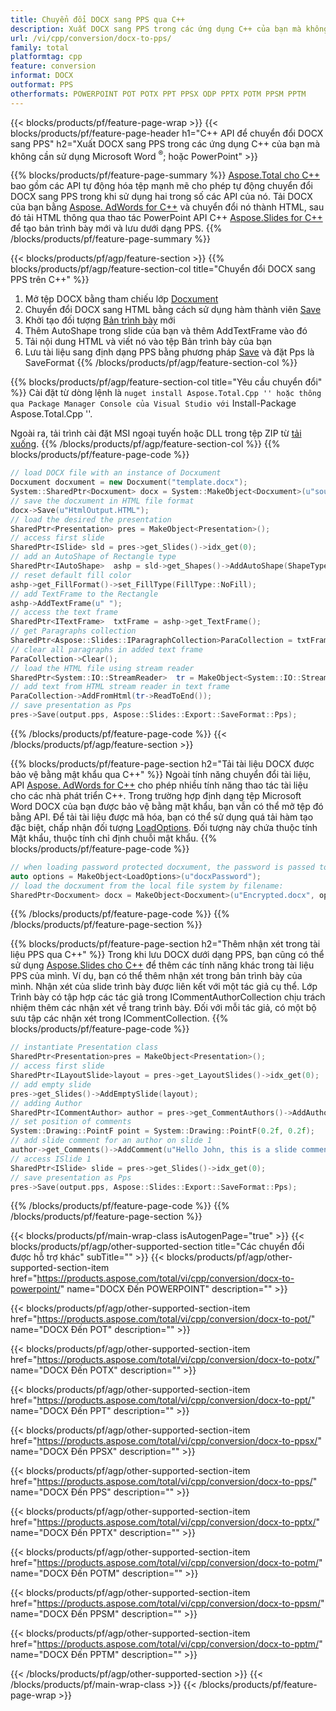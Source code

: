 ```yaml
---
title: Chuyển đổi DOCX sang PPS qua C++
description: Xuất DOCX sang PPS trong các ứng dụng C++ của bạn mà không cần sử dụng Microsoft Word của PowerPoint
url: /vi/cpp/conversion/docx-to-pps/
family: total
platformtag: cpp
feature: conversion
informat: DOCX
outformat: PPS
otherformats: POWERPOINT POT POTX PPT PPSX ODP PPTX POTM PPSM PPTM
---
```

{{< blocks/products/pf/feature-page-wrap >}}
{{< blocks/products/pf/feature-page-header h1="C++ API để chuyển đổi DOCX sang PPS" h2="Xuất DOCX sang PPS trong các ứng dụng C++ của bạn mà không cần sử dụng Microsoft Word <sup>&reg;</sup>; hoặc PowerPoint" >}}

{{% blocks/products/pf/feature-page-summary %}}
[Aspose.Total cho C++](https://products.aspose.com/total/cpp/) bao gồm các API tự động hóa tệp mạnh mẽ cho phép tự động chuyển đổi DOCX sang PPS trong khi sử dụng hai trong số các API của nó. Tải DOCX của bạn bằng [Aspose. AdWords for C++](https://products.aspose.com/words/cpp/) và chuyển đổi nó thành HTML, sau đó tải HTML thông qua thao tác PowerPoint API C++ [Aspose.Slides for C++]( https://products.aspose.com/slides/cpp/) để tạo bản trình bày mới và lưu dưới dạng PPS. 
{{% /blocks/products/pf/feature-page-summary  %}}

{{< blocks/products/pf/agp/feature-section >}}
{{% blocks/products/pf/agp/feature-section-col title="Chuyển đổi DOCX sang PPS trên C++" %}}
1. Mở tệp DOCX bằng tham chiếu lớp [Docxument](https://reference.aspose.com/words/cpp/class/aspose.words.docxument)
2. Chuyển đổi DOCX sang HTML bằng cách sử dụng hàm thành viên [Save](https://reference.aspose.com/words/cpp/class/aspose.words.docxument#save_stdbasicostream_saveoptions)
3. Khởi tạo đối tượng [Bản trình bày](https://reference.aspose.com/slides/cpp/class/aspose.slides.presentation) mới
4. Thêm AutoShape trong slide của bạn và thêm AddTextFrame vào đó
5. Tải nội dung HTML và viết nó vào tệp Bản trình bày của bạn
6. Lưu tài liệu sang định dạng PPS bằng phương pháp [Save](https://reference.aspose.com/slides/cpp/class/aspose.slides.presentation#afcd59ec697bf05c10f78c3869de2ec9e) và đặt Pps là SaveFormat
{{% /blocks/products/pf/agp/feature-section-col %}}

{{% blocks/products/pf/agp/feature-section-col title="Yêu cầu chuyển đổi" %}}
Cài đặt từ dòng lệnh là `` nuget install Aspose.Total.Cpp '' hoặc thông qua Package Manager Console của Visual Studio với `` Install-Package Aspose.Total.Cpp ''.

Ngoài ra, tải trình cài đặt MSI ngoại tuyến hoặc DLL trong tệp ZIP từ [tải xuống](https://downloads.aspose.com/total/cpp).
{{% /blocks/products/pf/agp/feature-section-col %}}
{{% blocks/products/pf/feature-page-code %}}

```cpp
// load DOCX file with an instance of Docxument
Docxument docxument = new Docxument("template.docx");
System::SharedPtr<Docxument> docx = System::MakeObject<Docxument>(u"sourceFile.docx");
// save the docxument in HTML file format
docx->Save(u"HtmlOutput.HTML");
// load the desired the presentation
SharedPtr<Presentation> pres = MakeObject<Presentation>();
// access first slide
SharedPtr<ISlide> sld = pres->get_Slides()->idx_get(0);
// add an AutoShape of Rectangle type
SharedPtr<IAutoShape>  ashp = sld->get_Shapes()->AddAutoShape(ShapeType::Rectangle, 10, 10, 700, 500);
// reset default fill color
ashp->get_FillFormat()->set_FillType(FillType::NoFill);
// add TextFrame to the Rectangle
ashp->AddTextFrame(u" ");
// access the text frame
SharedPtr<ITextFrame>  txtFrame = ashp->get_TextFrame();
// get Paragraphs collection
SharedPtr<Aspose::Slides::IParagraphCollection>ParaCollection = txtFrame->get_Paragraphs();
// clear all paragraphs in added text frame
ParaCollection->Clear();
// load the HTML file using stream reader
SharedPtr<System::IO::StreamReader>  tr = MakeObject<System::IO::StreamReader>(HtmlOutput.HTML);
// add text from HTML stream reader in text frame
ParaCollection->AddFromHtml(tr->ReadToEnd());
// save presentation as Pps
pres->Save(output.pps, Aspose::Slides::Export::SaveFormat::Pps);                  
```

{{% /blocks/products/pf/feature-page-code %}}
{{< /blocks/products/pf/agp/feature-section >}}

{{% blocks/products/pf/feature-page-section  h2="Tải tài liệu DOCX được bảo vệ bằng mật khẩu qua C++" %}}
Ngoài tính năng chuyển đổi tài liệu, API [Aspose. AdWords for C++](https://products.aspose.com/words/cpp/) cho phép nhiều tính năng thao tác tài liệu cho các nhà phát triển C++. Trong trường hợp định dạng tệp Microsoft Word DOCX của bạn được bảo vệ bằng mật khẩu, bạn vẫn có thể mở tệp đó bằng API. Để tải tài liệu được mã hóa, bạn có thể sử dụng quá tải hàm tạo đặc biệt, chấp nhận đối tượng [LoadOptions](https://reference.aspose.com/words/cpp/class/aspose.words.loading.load_options). Đối tượng này chứa thuộc tính Mật khẩu, thuộc tính chỉ định chuỗi mật khẩu.
{{% blocks/products/pf/feature-page-code %}}

```cpp
// when loading password protected docxument, the password is passed to the docxument's constructor using a LoadOptions object.
auto options = MakeObject<LoadOptions>(u"docxPassword");
// load the docxument from the local file system by filename:
SharedPtr<Docxument> docx = MakeObject<Docxument>(u"Encrypted.docx", options);
```
{{% /blocks/products/pf/feature-page-code  %}}
{{% /blocks/products/pf/feature-page-section %}}

{{% blocks/products/pf/feature-page-section  h2="Thêm nhận xét trong tài liệu PPS qua C++" %}}
Trong khi lưu DOCX dưới dạng PPS, bạn cũng có thể sử dụng [Aspose.Slides cho C++](https://products.aspose.com/slides/cpp/) để thêm các tính năng khác trong tài liệu PPS của mình. Ví dụ, bạn có thể thêm nhận xét trong bản trình bày của mình. Nhận xét của slide trình bày được liên kết với một tác giả cụ thể. Lớp Trình bày có tập hợp các tác giả trong ICommentAuthorCollection chịu trách nhiệm thêm các nhận xét về trang trình bày. Đối với mỗi tác giả, có một bộ sưu tập các nhận xét trong ICommentCollection.
{{% blocks/products/pf/feature-page-code %}}

```cpp
// instantiate Presentation class
SharedPtr<Presentation>pres = MakeObject<Presentation>();
// access first slide
SharedPtr<ILayoutSlide>layout = pres->get_LayoutSlides()->idx_get(0);
// add empty slide
pres->get_Slides()->AddEmptySlide(layout);
// adding Author
SharedPtr<ICommentAuthor> author = pres->get_CommentAuthors()->AddAuthor(u"John Doe", u"MF");
// set position of comments
System::Drawing::PointF point = System::Drawing::PointF(0.2f, 0.2f);
// add slide comment for an author on slide 1
author->get_Comments()->AddComment(u"Hello John, this is a slide comment", pres->get_Slides()->idx_get(1), point, DateTime::get_Now());
// access ISlide 1
SharedPtr<ISlide> slide = pres->get_Slides()->idx_get(0);
// save presentation as Pps
pres->Save(output.pps, Aspose::Slides::Export::SaveFormat::Pps);  
```
{{% /blocks/products/pf/feature-page-code  %}}
{{% /blocks/products/pf/feature-page-section %}}

{{< blocks/products/pf/main-wrap-class isAutogenPage="true" >}}
{{< blocks/products/pf/agp/other-supported-section title="Các chuyển đổi được hỗ trợ khác" subTitle="" >}}
{{< blocks/products/pf/agp/other-supported-section-item href="https://products.aspose.com/total/vi/cpp/conversion/docx-to-powerpoint/" name="DOCX Đến POWERPOINT" description="" >}}

{{< blocks/products/pf/agp/other-supported-section-item href="https://products.aspose.com/total/vi/cpp/conversion/docx-to-pot/" name="DOCX Đến POT" description="" >}}

{{< blocks/products/pf/agp/other-supported-section-item href="https://products.aspose.com/total/vi/cpp/conversion/docx-to-potx/" name="DOCX Đến POTX" description="" >}}

{{< blocks/products/pf/agp/other-supported-section-item href="https://products.aspose.com/total/vi/cpp/conversion/docx-to-ppt/" name="DOCX Đến PPT" description="" >}}

{{< blocks/products/pf/agp/other-supported-section-item href="https://products.aspose.com/total/vi/cpp/conversion/docx-to-ppsx/" name="DOCX Đến PPSX" description="" >}}

{{< blocks/products/pf/agp/other-supported-section-item href="https://products.aspose.com/total/vi/cpp/conversion/docx-to-pps/" name="DOCX Đến PPS" description="" >}}

{{< blocks/products/pf/agp/other-supported-section-item href="https://products.aspose.com/total/vi/cpp/conversion/docx-to-pptx/" name="DOCX Đến PPTX" description="" >}}

{{< blocks/products/pf/agp/other-supported-section-item href="https://products.aspose.com/total/vi/cpp/conversion/docx-to-potm/" name="DOCX Đến POTM" description="" >}}

{{< blocks/products/pf/agp/other-supported-section-item href="https://products.aspose.com/total/vi/cpp/conversion/docx-to-ppsm/" name="DOCX Đến PPSM" description="" >}}

{{< blocks/products/pf/agp/other-supported-section-item href="https://products.aspose.com/total/vi/cpp/conversion/docx-to-pptm/" name="DOCX Đến PPTM" description="" >}}


{{< /blocks/products/pf/agp/other-supported-section >}}
{{< /blocks/products/pf/main-wrap-class >}}
{{< /blocks/products/pf/feature-page-wrap >}}
